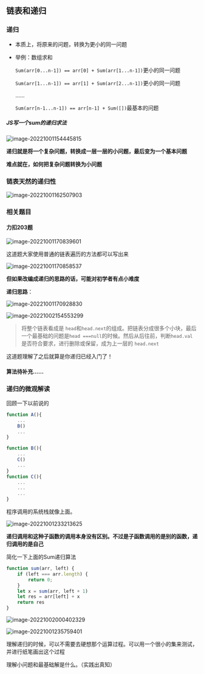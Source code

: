 ## 链表和递归

### 递归

- 本质上，将原来的问题，转换为更小的同一问题

- 举例：数组求和

  `Sum(arr[0...n-1]) == arr[0] + Sum(arr[1...n-1])`更小的同一问题

  `Sum(arr[1...n-1]) == arr[1] + Sum(arr[2...n-1])`更小的同一问题

  ......

  `Sum(arr[n-1...n-1]) == arr[n-1] + Sum([])`最基本的问题

  

##### JS写一个sum的递归求法

![image-20221001154445815](https://gitee.com/yan-running-potato/typora-diagram/raw/master/image-20221001154445815.png)





**递归就是将一个复杂问题，转换成一层一层的小问题，最后变为一个基本问题**

**难点就在，如何把复杂问题转换为小问题**

  

### 链表天然的递归性

![image-20221001162507903](https://gitee.com/yan-running-potato/typora-diagram/raw/master/image-20221001162507903.png)

### 相关题目

#### 力扣203题

![image-20221001170839601](https://gitee.com/yan-running-potato/typora-diagram/raw/master/image-20221001170839601.png)

这道题大家使用普通的链表遍历的方法都可以写出来

![image-20221001170858537](https://gitee.com/yan-running-potato/typora-diagram/raw/master/image-20221001170858537.png)

**但如果改编成递归的思路的话，可能对初学者有点小难度**

**递归思路**：

![image-20221001170928830](https://gitee.com/yan-running-potato/typora-diagram/raw/master/image-20221001170928830.png)

![image-20221002154553299](https://gitee.com/yan-running-potato/typora-diagram/raw/master/image-20221002154553299.png)

> 将整个链表看成是  `head`和`head.next`的组成。把链表分成很多个小块，最后一个最基础的问题是`head ===null`的时候。然后从后往前，判断`head.val`是否符合要求，进行删除或保留，成为上一层的 `head.next`

这道题理解了之后就算是你递归已经入门了！

#### 算法待补充......

### 递归的微观解读

回顾一下以前说的

```js
function A(){
    ...
    B()
    ...
}

function B(){
    ...
    C()
    ...
}
function C(){
    ...
    ...
    ...
}
```

程序调用的系统栈就像上面。

![image-20221001233213625](https://gitee.com/yan-running-potato/typora-diagram/raw/master/image-20221001233213625.png)

**递归调用和这种子函数的调用本身没有区别。不过是子函数调用的是别的函数，递归调用的是自己**

简化一下上面的Sum递归算法

```js
function sum(arr, left) {
    if (left === arr.length) {
        return 0;
    }
    let x = sum(arr, left + 1)
    let res = arr[left] + x
    return res
}
```

![image-20221002000402329](https://gitee.com/yan-running-potato/typora-diagram/raw/master/image-20221002000402329.png)

![image-20221001235759401](https://gitee.com/yan-running-potato/typora-diagram/raw/master/image-20221001235759401.png)

理解递归的时候，可以不需要去硬想那个运算过程。可以用一个很小的集来测试，并进行纸笔画出这个过程

理解小问题和最基础解是什么。（实践出真知）

 
